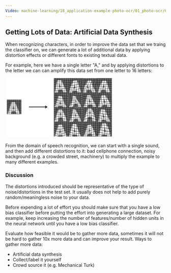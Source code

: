 ```yaml
---
Video: machine-learning/18_application-example-photo-ocr/01_photo-ocr/03_getting-lots-of-data-and-artificial-data.mp4
---
```


## Getting Lots of Data: Artificial Data Synthesis

When recognizing characters, in order to improve the data set that we traing the classifier on, we can generate a lot of additional data by applying distortion effects or different fonts to existing textual data.

For example, here we have a single letter "A," and by applying distortions to the letter we can can amplify this data set from one letter to 16 letters:

<img src="03-getting-lots-of-data.assets/image-20210717054614327.png" alt="image-20210717054614327" style="zoom:33%;" />

From the domain of speech recognition, we can start with a single sound, and then add different distortions to it: bad cellphone connection, noisy background (e.g. a crowded street, machinery) to multiply the example to many different examples.

### Discussion

The distortions introduced should be representative of the type of noise/distortions in the test set. It usually does not help to add purely random/meaningless noise to your data.

Before expending a lot of effort you should make sure that you have a low bias classifier before putting the effort into generating a large dataset.  For example, keep increasing the number of features/number of hidden units in the neural network until you have a low bias classifier.

Evaluate how feasible it would be to gather more data, sometimes it will not be hard to gather 10x more data and can improve your result.  Ways to gather more data:

* Artificial data synthesis
* Collect/label it yourself
* Crowd source it (e.g. Mechanical Turk)

